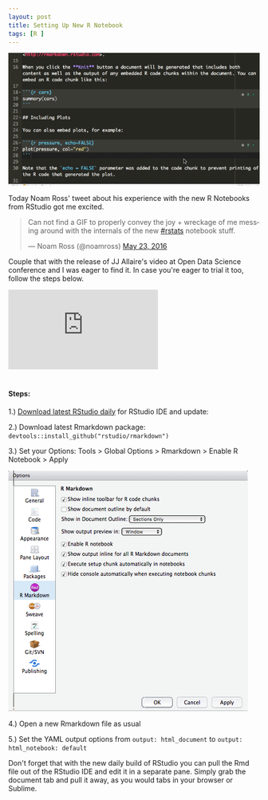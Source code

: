 ```yaml
---
layout: post
title: Setting Up New R Notebook
tags: [R ]
---
```


<img src="/images/new_rmarkdown.gif" width="600">

Today Noam Ross' tweet about his experience with the new R Notebooks from RStudio got me excited.

<blockquote class="twitter-tweet" data-lang="en"><p lang="en" dir="ltr">Can not find a GIF to properly convey the joy + wreckage of me messing around with the internals of the new <a href="https://twitter.com/hashtag/rstats?src=hash">#rstats</a> notebook stuff.</p>&mdash; Noam Ross (@noamross) <a href="https://twitter.com/noamross/status/734896129935036417">May 23, 2016</a></blockquote>
<script async src="//platform.twitter.com/widgets.js" charset="utf-8"></script>

Couple that with the release of JJ Allaire's video at Open Data Science conference and I was eager to find it. In case you're eager to trial it too, follow the steps below.

<iframe height="160" src="https://www.youtube.com/embed/zNzZ1PfUDNk" frameborder="0" allowfullscreen></iframe>


<br>
<br>


#### Steps:

1.) [Download latest RStudio daily](https://www.rstudio.org/download/daily/desktop/) for RStudio IDE and update: 

2.) Download latest Rmarkdown package: `devtools::install_github("rstudio/rmarkdown")`

3.) Set your Options: Tools > Global Options > Rmarkdown > Enable R Notebook > Apply

![](/images/set_Rnotebook_options.png)

4.) Open a new Rmarkdown file as usual

5.) Set the YAML output options from `output: html_document` to `output: html_notebook: default` 

Don't forget that with the new daily build of RStudio you can pull the Rmd file out of the RStudio IDE and edit it in a separate pane. Simply grab the document tab and pull it away, as you would tabs in your browser or Sublime. 

